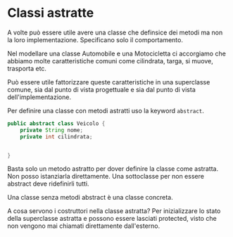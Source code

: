 # Classi astratte

A volte può essere utile avere una classe che definsice dei metodi ma non
la loro implementazione. Specificano solo il comportamento.

Nel modellare una classe Automobile e una Motocicletta ci accorgiamo che abbiamo
molte caratteristiche comuni come cilindrata, targa, si muove, trasporta etc.

Può essere utile fattorizzare queste caratteristiche in una superclasse comune, sia
dal punto di vista progettuale e sia dal punto di vista dell'implementazione.

Per definire una classe con metodi astratti uso la keyword `abstract`.

```java
public abstract class Veicolo {
    private String nome;
    private int cilindrata;


}
```

Basta solo un metodo astratto per dover definire la classe come astratta. Non posso
istanziarla direttamente. Una sottoclasse per non essere abstract deve ridefinirli tutti.

Una classe senza metodi abstract è una classe concreta.

A cosa servono i costruttori nella classe astratta? Per inizializzare lo stato della superclasse
astratta e possono essere lasciati protected, visto che non vengono mai chiamati direttamente
dall'esterno.
